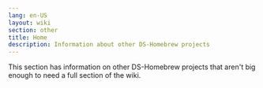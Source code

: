 ```yaml
---
lang: en-US
layout: wiki
section: other
title: Home
description: Information about other DS-Homebrew projects
---
```


This section has information on other DS-Homebrew projects that aren't big enough to need a full section of the wiki.
